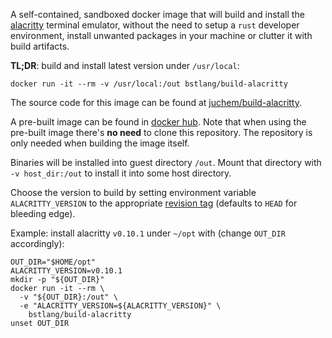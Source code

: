 A self-contained, sandboxed docker image that will build and install the
[alacritty](https://github.com/alacritty/alacritty) terminal emulator, without
the need to setup a `rust` developer environment, install unwanted packages in
your machine or clutter it with build artifacts.

**TL;DR**: build and install latest version under `/usr/local`:
```
docker run -it --rm -v /usr/local:/out bstlang/build-alacritty
```

The source code for this image can be found at
[juchem/build-alacritty](https://github.com/juchem/build-alacritty).

A pre-built image can be found in [docker
hub](https://hub.docker.com/r/bstlang/build-alacritty). Note that when using
the pre-built image there's **no need** to clone this repository. The
repository is only needed when building the image itself.

Binaries will be installed into guest directory `/out`. Mount that directory
with `-v host_dir:/out` to install it into some host directory.

Choose the version to build by setting environment variable `ALACRITTY_VERSION` to the
appropriate [revision tag](https://github.com/alacritty/alacritty/releases)
(defaults to `HEAD` for bleeding edge).

Example: install alacritty `v0.10.1` under `~/opt` with (change `OUT_DIR` accordingly):
```
OUT_DIR="$HOME/opt"
ALACRITTY_VERSION=v0.10.1
mkdir -p "${OUT_DIR}"
docker run -it --rm \
  -v "${OUT_DIR}:/out" \
  -e "ALACRITTY_VERSION=${ALACRITTY_VERSION}" \
    bstlang/build-alacritty
unset OUT_DIR
```
